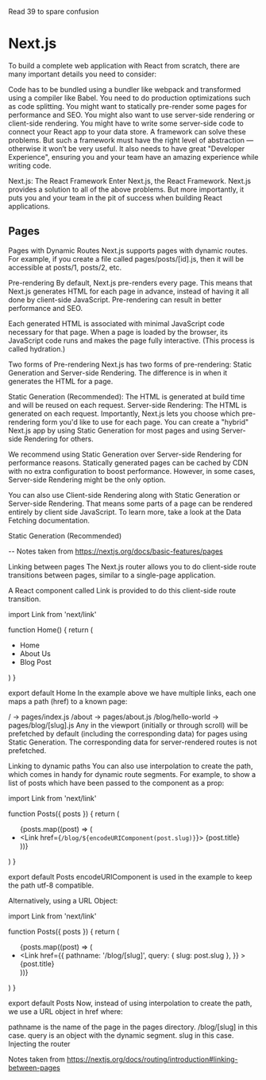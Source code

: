 Read 39 to spare confusion

# Next.js

To build a complete web application with React from scratch, there are many important details you need to consider:

Code has to be bundled using a bundler like webpack and transformed using a compiler like Babel.
You need to do production optimizations such as code splitting.
You might want to statically pre-render some pages for performance and SEO. You might also want to use server-side rendering or client-side rendering.
You might have to write some server-side code to connect your React app to your data store.
A framework can solve these problems. But such a framework must have the right level of abstraction — otherwise it won’t be very useful. It also needs to have great "Developer Experience", ensuring you and your team have an amazing experience while writing code.

Next.js: The React Framework
Enter Next.js, the React Framework. Next.js provides a solution to all of the above problems. But more importantly, it puts you and your team in the pit of success when building React applications.

## Pages

Pages with Dynamic Routes
Next.js supports pages with dynamic routes. For example, if you create a file called pages/posts/[id].js, then it will be accessible at posts/1, posts/2, etc.


Pre-rendering
By default, Next.js pre-renders every page. This means that Next.js generates HTML for each page in advance, instead of having it all done by client-side JavaScript. Pre-rendering can result in better performance and SEO.

Each generated HTML is associated with minimal JavaScript code necessary for that page. When a page is loaded by the browser, its JavaScript code runs and makes the page fully interactive. (This process is called hydration.)

Two forms of Pre-rendering
Next.js has two forms of pre-rendering: Static Generation and Server-side Rendering. The difference is in when it generates the HTML for a page.

Static Generation (Recommended): The HTML is generated at build time and will be reused on each request.
Server-side Rendering: The HTML is generated on each request.
Importantly, Next.js lets you choose which pre-rendering form you'd like to use for each page. You can create a "hybrid" Next.js app by using Static Generation for most pages and using Server-side Rendering for others.

We recommend using Static Generation over Server-side Rendering for performance reasons. Statically generated pages can be cached by CDN with no extra configuration to boost performance. However, in some cases, Server-side Rendering might be the only option.

You can also use Client-side Rendering along with Static Generation or Server-side Rendering. That means some parts of a page can be rendered entirely by client side JavaScript. To learn more, take a look at the Data Fetching documentation.

Static Generation (Recommended)

-- Notes taken from https://nextjs.org/docs/basic-features/pages

Linking between pages
The Next.js router allows you to do client-side route transitions between pages, similar to a single-page application.

A React component called Link is provided to do this client-side route transition.

import Link from 'next/link'

function Home() {
  return (
    <ul>
      <li>
        <Link href="/">
          <a>Home</a>
        </Link>
      </li>
      <li>
        <Link href="/about">
          <a>About Us</a>
        </Link>
      </li>
      <li>
        <Link href="/blog/hello-world">
          <a>Blog Post</a>
        </Link>
      </li>
    </ul>
  )
}

export default Home
In the example above we have multiple links, each one maps a path (href) to a known page:

/ → pages/index.js
/about → pages/about.js
/blog/hello-world → pages/blog/[slug].js
Any <Link /> in the viewport (initially or through scroll) will be prefetched by default (including the corresponding data) for pages using Static Generation. The corresponding data for server-rendered routes is not prefetched.

Linking to dynamic paths
You can also use interpolation to create the path, which comes in handy for dynamic route segments. For example, to show a list of posts which have been passed to the component as a prop:

import Link from 'next/link'

function Posts({ posts }) {
  return (
    <ul>
      {posts.map((post) => (
        <li key={post.id}>
          <Link href={`/blog/${encodeURIComponent(post.slug)}`}>
            <a>{post.title}</a>
          </Link>
        </li>
      ))}
    </ul>
  )
}

export default Posts
encodeURIComponent is used in the example to keep the path utf-8 compatible.

Alternatively, using a URL Object:

import Link from 'next/link'

function Posts({ posts }) {
  return (
    <ul>
      {posts.map((post) => (
        <li key={post.id}>
          <Link
            href={{
              pathname: '/blog/[slug]',
              query: { slug: post.slug },
            }}
          >
            <a>{post.title}</a>
          </Link>
        </li>
      ))}
    </ul>
  )
}

export default Posts
Now, instead of using interpolation to create the path, we use a URL object in href where:

pathname is the name of the page in the pages directory. /blog/[slug] in this case.
query is an object with the dynamic segment. slug in this case.
Injecting the router

Notes taken from https://nextjs.org/docs/routing/introduction#linking-between-pages




